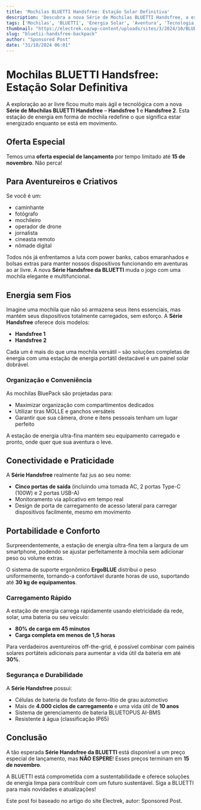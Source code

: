```yaml
---
title: 'Mochilas BLUETTI Handsfree: Estação Solar Definitiva'
description: 'Descubra a nova Série de Mochilas BLUETTI Handsfree, a estação de energia solar ideal para aventureiros e criativos.'
tags: ['Mochilas', 'BLUETTI', 'Energia Solar', 'Aventura', 'Tecnologia']
thumbnail: "https://electrek.co/wp-content/uploads/sites/3/2024/10/BLUETTI-backpack.jpg?quality=82&strip=all&w=1600"
slug: "bluetii-handsfree-backpack"
author: "Sponsored Post"
date: "31/10/2024 06:01"
---
```


# Mochilas BLUETTI Handsfree: Estação Solar Definitiva

A exploração ao ar livre ficou muito mais ágil e tecnológica com a nova **Série de Mochilas BLUETTI Handsfree** – **Handsfree 1** e **Handsfree 2**. Esta estação de energia em forma de mochila redefine o que significa estar energizado enquanto se está em movimento.

## Oferta Especial
Temos uma **oferta especial de lançamento** por tempo limitado até **15 de novembro**. Não perca!

## Para Aventureiros e Criativos
Se você é um:
- caminhante
- fotógrafo
- mochileiro
- operador de drone
- jornalista
- cineasta remoto
- nômade digital

Todos nós já enfrentamos a luta com power banks, cabos emaranhados e bolsas extras para manter nossos dispositivos funcionando em aventuras ao ar livre. A nova **Série Handsfree da BLUETTI** muda o jogo com uma mochila elegante e multifuncional.

## Energia sem Fios
Imagine uma mochila que não só armazena seus itens essenciais, mas mantém seus dispositivos totalmente carregados, sem esforço. A **Série Handsfree** oferece dois modelos:
- **Handsfree 1**
- **Handsfree 2**

Cada um é mais do que uma mochila versátil – são soluções completas de energia com uma estação de energia portátil destacável e um painel solar dobrável. 

### Organização e Conveniência
As mochilas BluePack são projetadas para:
- Maximizar organização com compartimentos dedicados
- Utilizar tiras MOLLE e ganchos versáteis
- Garantir que sua câmera, drone e itens pessoais tenham um lugar perfeito

A estação de energia ultra-fina mantém seu equipamento carregado e pronto, onde quer que sua aventura o leve.

## Conectividade e Praticidade
A **Série Handsfree** realmente faz jus ao seu nome:
- **Cinco portas de saída** (incluindo uma tomada AC, 2 portas Type-C (100W) e 2 portas USB-A)
- Monitoramento via aplicativo em tempo real
- Design de porta de carregamento de acesso lateral para carregar dispositivos facilmente, mesmo em movimento

## Portabilidade e Conforto
Surpreendentemente, a estação de energia ultra-fina tem a largura de um smartphone, podendo se ajustar perfeitamente à mochila sem adicionar peso ou volume extras.  

O sistema de suporte ergonômico **ErgoBLUE** distribui o peso uniformemente, tornando-a confortável durante horas de uso, suportando até **30 kg de equipamentos**.

### Carregamento Rápido
A estação de energia carrega rapidamente usando eletricidade da rede, solar, uma bateria ou seu veículo:
- **80% de carga em 45 minutos**
- **Carga completa em menos de 1,5 horas**

Para verdadeiros aventureiros off-the-grid, é possível combinar com painéis solares portáteis adicionais para aumentar a vida útil da bateria em até **30%**.

### Segurança e Durabilidade
A **Série Handsfree** possui:
- Células de bateria de fosfato de ferro-lítio de grau automotivo
- Mais de **4.000 ciclos de carregamento** e uma vida útil de **10 anos**
- Sistema de gerenciamento de bateria BLUETOPUS AI-BMS
- Resistente à água (classificação IP65)

## Conclusão
A tão esperada **Série Handsfree da BLUETTI** está disponível a um preço especial de lançamento, mas **NÃO ESPERE**! Esses preços terminam em **15 de novembro**.

A BLUETTI está comprometida com a sustentabilidade e oferece soluções de energia limpa para contribuir com um futuro sustentável. Siga a BLUETTI para mais novidades e atualizações!

Este post foi baseado no artigo do site Electrek, autor: Sponsored Post.